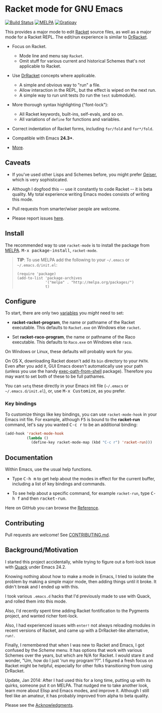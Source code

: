 # Racket mode for GNU Emacs

[![Build Status](https://travis-ci.org/greghendershott/racket-mode.png?branch=master)](https://travis-ci.org/greghendershott/racket-mode)
[![MELPA](http://melpa.org/packages/racket-mode-badge.svg)](http://melpa.org/#/racket-mode)
[![Gratipay](//img.shields.io/gratipay/greghendershott.svg)](https://gratipay.com/greghendershott/)

This provides a major mode to edit [Racket] source files, as well as a
major mode for a Racket REPL. The edit/run experience is similar to
[DrRacket].

[Racket]: http://www.racket-lang.org/
[DrRacket]: http://docs.racket-lang.org/drracket/

- Focus on Racket.
  - Mode line and menu say `Racket`.
  - Omit stuff for various current and historical Schemes that's not
    applicable to Racket.

- Use [DrRacket] concepts where applicable.
  - A simple and obvious way to "run" a file.
  - Allow interaction in the REPL, but the effect is wiped on the next
    run.
  - A simple way to run unit tests (to run the `test` submodule).

- More thorough syntax highlighting ("font-lock"):
  - All Racket keywords, built-ins, self-evals, and so on.
  - All variations of `define` for functions and variables.

- Correct indentation of Racket forms, including `for/fold` and
  `for*/fold`.

- Compatible with Emacs **24.3+**.

- [More](Reference.md).

## Caveats

- If you've used other Lisps and Schemes before, you might prefer
  [Geiser], which is very sophisticated.

- Although I dogfood this -- use it constantly to code Racket -- it is
  beta quality. My total experience writing Emacs modes consists of
  writing this mode.

- Pull requests from smarter/wiser people are welcome.

- Please report issues [here][issues].

[issues]: https://www.github.com/greghendershott/racket-mode/issues
[Geiser]: http://www.nongnu.org/geiser/

## Install

The recommended way to use `racket-mode` is to install the package
from [MELPA]. <kbd>M-x package-install</kbd>, `racket-mode`.

[MELPA]: http://melpa.org/

> **TIP**: To use MELPA add the following to your `~/.emacs` or
> `~/.emacs.d/init.el`:
>
> ```
> (require 'package)
> (add-to-list 'package-archives
>              '("melpa" . "http://melpa.org/packages/")
>              t)
> ```

## Configure

To start, there are only two [variables](Reference.md#variables) you
_might_ need to set:

- **racket-racket-program**, the name or pathname of the Racket
  executable. This defaults to `Racket.exe` on Windows else `racket`.

- Set **racket-raco-program**, the name or pathname of the Raco
  executable. This defaults to `Raco.exe` on Windows else `raco`.

On Windows or Linux, these defaults will probably work for you.

On OS X, downloading Racket doesn't add its `bin` directory to your
`PATH`. Even after you add it, GUI Emacs doesn't automatically use
your path (unless you use the handy [exec-path-from-shell] package).
Therefore you may want to set both of these to be full pathames.

[exec-path-from-shell]: http://melpa.org/#/exec-path-from-shell

You can `setq` these directly in your Emacs init file (`~/.emacs` or
`~/.emacs.d/init.el`), or, use <kbd>M-x Customize</kbd>, as you
prefer.

### Key bindings

To customize things like key bindings, you can use `racket-mode-hook`
in your Emacs init file. For example, although <kbd>F5</kbd> is bound
to the **racket-run** command, let's say you wanted <kbd>C-c r</kbd>
to be an additional binding:

```cl
(add-hook 'racket-mode-hook
          (lambda ()
            (define-key racket-mode-map (kbd "C-c r") 'racket-run)))
```

## Documentation

Within Emacs, use the usual help functions.

- Type <kbd>C-h m</kbd> to get help about the modes in effect for the
  current buffer, including a list of key bindings and commands.

- To see help about a specific command, for example `racket-run`, type
  <kbd>C-h f</kbd> and then <kbd>racket-run</kbd>.

Here on GitHub you can browse the [Reference](Reference.md).

## Contributing

Pull requests are welcome! See [CONTRIBUTING.md](CONTRIBUTING.md).

## Background/Motivation

I started this project accidentally, while trying to figure out a
font-lock issue with [Quack] under Emacs 24.2.

[Quack]: http://www.neilvandyke.org/quack/

Knowing nothing about how to make a mode in Emacs, I tried to isolate
the problem by making a simple major mode, then adding things until it
broke. It didn't break and I ended up with this.

I took various `.emacs.d` hacks that I'd previously made to use with
Quack, and rolled them into this mode.

Also, I'd recently spent time adding Racket fontification to the
Pygments project, and wanted richer font-lock.

Also, I had experienced issues with `enter!` not always reloading
modules in recent versions of Racket, and came up with a DrRacket-like
alternative, `run!`.

Finally, I remembered that when I was new to Racket and Emacs, I got
confused by the _Scheme_ menu. It has options that work with various
Schemes over the years, but which are N/A for Racket. I would stare it
and wonder, "Um, how do I just 'run my program'??". I figured a fresh
focus on Racket might be helpful, especially for other folks
transitioning from using DrRacket.

Update, Jan 2014: After I had used this for a long time, putting up
with its quirks, someone put it on MELPA. That nudged me to take
another look, learn more about Elisp and Emacs modes, and improve
it. Although I still feel like an amateur, it has probably improved
from alpha to beta quality.

Please see the [Acknowledgments].

[Acknowledgments]: https://github.com/greghendershott/racket-mode/blob/master/THANKS.md
